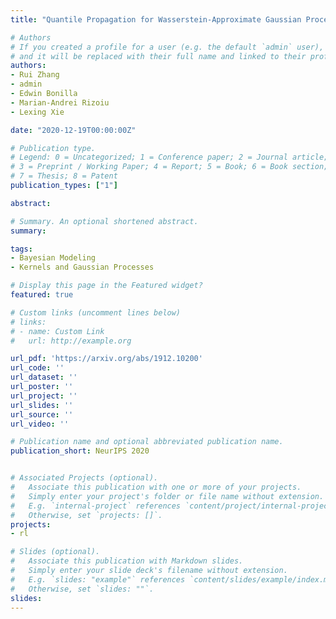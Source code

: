 ```yaml
---
title: "Quantile Propagation for Wasserstein-Approximate Gaussian Processes"

# Authors
# If you created a profile for a user (e.g. the default `admin` user), write the username (folder name) here 
# and it will be replaced with their full name and linked to their profile.
authors:
- Rui Zhang
- admin
- Edwin Bonilla
- Marian-Andrei Rizoiu
- Lexing Xie

date: "2020-12-19T00:00:00Z"

# Publication type.
# Legend: 0 = Uncategorized; 1 = Conference paper; 2 = Journal article;
# 3 = Preprint / Working Paper; 4 = Report; 5 = Book; 6 = Book section;
# 7 = Thesis; 8 = Patent
publication_types: ["1"]

abstract: 

# Summary. An optional shortened abstract.
summary: 

tags:
- Bayesian Modeling
- Kernels and Gaussian Processes

# Display this page in the Featured widget?
featured: true

# Custom links (uncomment lines below)
# links:
# - name: Custom Link
#   url: http://example.org

url_pdf: 'https://arxiv.org/abs/1912.10200'
url_code: ''
url_dataset: ''
url_poster: ''
url_project: ''
url_slides: ''
url_source: ''
url_video: ''

# Publication name and optional abbreviated publication name.
publication_short: NeurIPS 2020


# Associated Projects (optional).
#   Associate this publication with one or more of your projects.
#   Simply enter your project's folder or file name without extension.
#   E.g. `internal-project` references `content/project/internal-project/index.md`.
#   Otherwise, set `projects: []`.
projects:
- rl

# Slides (optional).
#   Associate this publication with Markdown slides.
#   Simply enter your slide deck's filename without extension.
#   E.g. `slides: "example"` references `content/slides/example/index.md`.
#   Otherwise, set `slides: ""`.
slides: 
---
```

